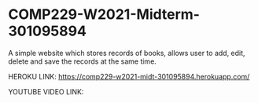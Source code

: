 # COMP229-W2021-Midterm-301095894
A simple website which stores records of books, allows user to add, edit, delete and save the records at the same time.

HEROKU LINK: https://comp229-w2021-midt-301095894.herokuapp.com/

YOUTUBE VIDEO LINK: 
